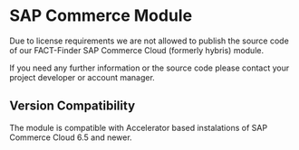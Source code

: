 # SAP Commerce Module
Due to license requirements we are not allowed to publish the source code of our FACT-Finder SAP Commerce Cloud (formerly hybris) module. 

If you need any further information or the source code please contact your project developer or account manager.

## Version Compatibility
The module is compatible with Accelerator based instalations of SAP Commerce Cloud 6.5 and newer.
